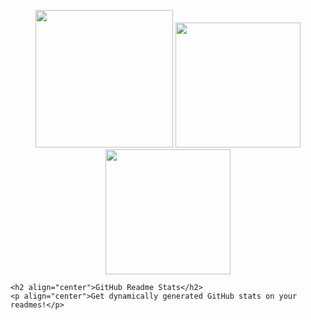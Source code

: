 <p align="center">
    <img width="220"        src="https://user-images.githubusercontent.com/6661165/91642962-6333e600-ea6a-11ea-83af-e371e996bfa6.png" >
    <img width="200"         src="https://user-images.githubusercontent.com/36894700/87100902-d335a500-c24d-11ea-868b-6e36e00f87fb.png" >
    <img width="200" src="https://pancakeswap.finance/images/home/lunar-bunny/bunny.png" >

    <h2 align="center">GitHub Readme Stats</h2>
    <p align="center">Get dynamically generated GitHub stats on your readmes!</p>
</p>
